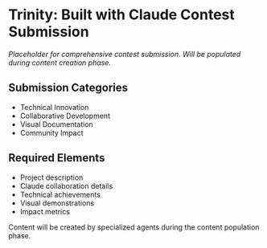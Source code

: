 # Trinity: Built with Claude Contest Submission

*Placeholder for comprehensive contest submission. Will be populated during content creation phase.*

## Submission Categories

- Technical Innovation
- Collaborative Development
- Visual Documentation
- Community Impact

## Required Elements

- Project description
- Claude collaboration details
- Technical achievements
- Visual demonstrations
- Impact metrics

Content will be created by specialized agents during the content population phase.
